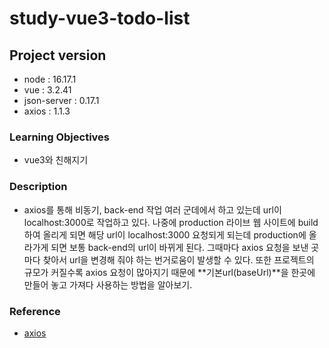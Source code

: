 # study-vue3-todo-list

## Project version

- node : 16.17.1
- vue : 3.2.41
- json-server : 0.17.1
- axios : 1.1.3

### Learning Objectives

- vue3와 친해지기

### Description

- axios를 통해 비동기, back-end 작업 여러 군데에서 하고 있는데 url이 localhost:3000로 작업하고 있다.
나중에 production 라이브 웹 사이트에 build 하여 올리게 되면 해당 url이 localhost:3000 요청되게 되는데 production에 올라가게 되면 보통 back-end의 url이 바뀌게 된다.
그때마다 axios 요청을 보낸 곳마다 찾아서 url을 변경해 줘야 하는 번거로움이 발생할 수 있다.
또한 프로젝트의 규모가 커질수록 axios 요청이 많아지기 때문에 **기본url(baseUrl)**을 한곳에 만들어 놓고 가져다 사용하는 방법을 알아보기.

### Reference

- [axios](https://www.npmjs.com/package/axios)